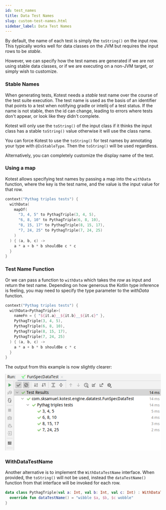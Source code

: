 ```yaml
---
id: test_names
title: Data Test Names
slug: custom-test-names.html
sidebar_label: Data Test Names
---
```



By default, the name of each test is simply the `toString()` on the input row.
This typically works well for data classes on the JVM but requires the input rows to be _stable_.

However, we can specify how the test names are generated if we are not using stable data classes, or if we are
executing on a non-JVM target, or simply wish to customize.

### Stable Names

When generating tests, Kotest needs a _stable_ test name over the course of the test suite execution.
The test name is used as the basis of an identifier that points to a test when notifying gradle or intellij of a test status.
If the name is not stable, then the id can change, leading to errors where
tests don't appear, or look like they didn't complete.

Kotest will only use the `toString()` of the input class if it thinks the input class has a stable `toString()` value
otherwise it will use the class name.

You can force Kotest to use the `toString()` for test names by annotating your type with `@IsStableType`. Then
the `toString()` will be used regardless.

Alternatively, you can completely customize the display name of the test.

### Using a map

Kotest allows specifying test names by passing a map into the `withData` function,
where the key is the test name, and the value is the input value for that row.

```kotlin
context("Pythag triples tests") {
  withData(
    mapOf(
      "3, 4, 5" to PythagTriple(3, 4, 5),
      "6, 8, 10" to PythagTriple(6, 8, 10),
      "8, 15, 17" to PythagTriple(8, 15, 17),
      "7, 24, 25" to PythagTriple(7, 24, 25)
    )
  ) { (a, b, c) ->
    a * a + b * b shouldBe c * c
  }
}
```



### Test Name Function

Or we can pass a function to `withData` which takes the _row_ as input and return the test name. Depending on how
generous the Kotlin type inference is feeling, you may need to specify the type parameter to the _withData_ function.

```kotlin
context("Pythag triples tests") {
  withData<PythagTriple>(
    nameFn = { "${it.a}__${it.b}__${it.c}" },
    PythagTriple(3, 4, 5),
    PythagTriple(6, 8, 10),
    PythagTriple(8, 15, 17),
    PythagTriple(7, 24, 25)
  ) { (a, b, c) ->
    a * a + b * b shouldBe c * c
  }
}
```

The output from this example is now slightly clearer:

![data test example output](datatest3.png)



### WithDataTestName

Another alternative is to implement the `WithDataTestName` interface. When provided, the `toString()` will not be used,
instead the `dataTestName()` function from that interface will be invoked for each row.

```kotlin
data class PythagTriple(val a: Int, val b: Int, val c: Int) : WithDataTestName {
  override fun dataTestName() = "wibble $a, $b, $c wobble"
}
```

